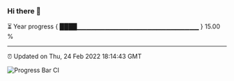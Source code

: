 ### Hi there 👋

⏳ Year progress { ████▁▁▁▁▁▁▁▁▁▁▁▁▁▁▁▁▁▁▁▁▁▁▁▁▁▁ } 15.00 %

---

⏰ Updated on Thu, 24 Feb 2022 18:14:43 GMT

![Progress Bar CI](https://github.com/liununu/liununu/workflows/Progress%20Bar%20CI/badge.svg)
